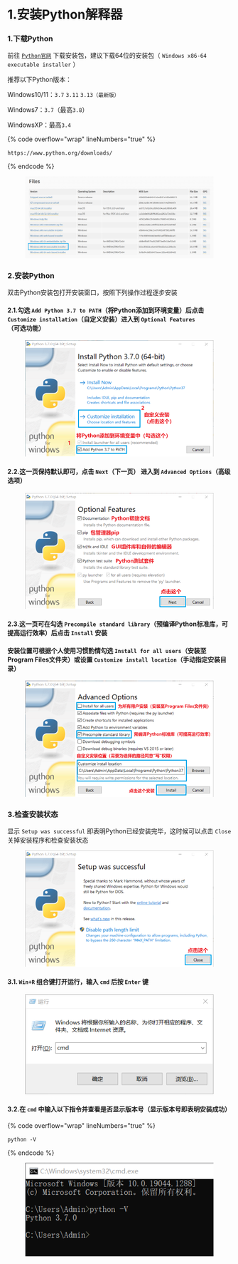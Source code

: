 # 1.安装Python解释器

### 1.下载Python

前往 [`Python官网`](https://www.python.org/) 下载安装包，建议下载64位的安装包（ `Windows x86-64 executable installer` ）

推荐以下Python版本：

&#x20; Windows10/11：`3.7` `3.11` `3.13（最新版）`

&#x20; Windows7：`3.7`（最高`3.8`）

&#x20; WindowsXP：最高`3.4`

{% code overflow="wrap" lineNumbers="true" %}
```
https://www.python.org/downloads/
```
{% endcode %}

<figure><img src="../.gitbook/assets/Snipaste_2024-11-16_20-45-46.png" alt=""><figcaption></figcaption></figure>

### 2.安装Python

双击Python安装包打开安装窗口，按照下列操作过程逐步安装

#### 2.1.勾选 `Add Python 3.7 to PATH`（将Python添加到环境变量）后点击 `Customize installation`（自定义安装）进入到 `Optional Features`（可选功能）

<figure><img src="../.gitbook/assets/Snipaste_2024-11-17_10-17-56.png" alt=""><figcaption></figcaption></figure>

#### 2.2.这一页保持默认即可，点击 `Next`（下一页） 进入到 `Advanced Options`（高级选项）

<figure><img src="../.gitbook/assets/Snipaste_2024-11-17_10-25-34.png" alt=""><figcaption></figcaption></figure>

#### 2.3.这一页可在勾选 `Precompile standard library`（预编译Python标准库，可提高运行效率）后点击 `Install` 安装

#### 安装位置可根据个人使用习惯酌情勾选 `Install for all users`（安装至Program Files文件夹）或设置 `Customize install location`（手动指定安装目录）

<figure><img src="../.gitbook/assets/Snipaste_2024-11-17_10-39-47.png" alt=""><figcaption></figcaption></figure>

### 3.检查安装状态

显示 `Setup was successful` 即表明Python已经安装完毕，这时候可以点击 `Close` 关掉安装程序和检查安装状态

<figure><img src="../.gitbook/assets/Snipaste_2024-11-17_10-56-39.png" alt=""><figcaption></figcaption></figure>

#### 3.1. `Win+R` 组合键打开运行，输入 `cmd` 后按 `Enter` 键

<figure><img src="../.gitbook/assets/Snipaste_2024-11-16_21-21-29.png" alt=""><figcaption></figcaption></figure>

#### 3.2.在 `cmd` 中输入以下指令并查看是否显示版本号（显示版本号即表明安装成功）

{% code overflow="wrap" lineNumbers="true" %}
```batch
python -V
```
{% endcode %}

<figure><img src="../.gitbook/assets/Snipaste_2024-11-16_21-24-40.png" alt=""><figcaption></figcaption></figure>


